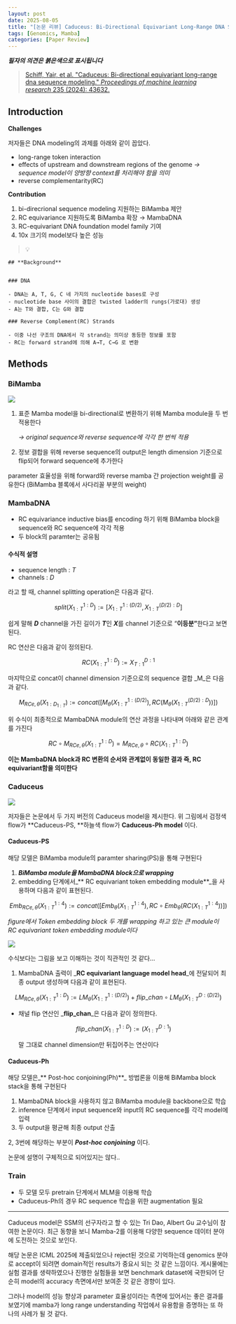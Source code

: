 ```yaml
---
layout: post
date: 2025-08-05
title: "[논문 리뷰] Caduceus: Bi-Directional Equivariant Long-Range DNA Sequence Modeling"
tags: [Genomics, Mamba]
categories: [Paper Review]
---
```


<span class="notion-red">_**필자의 의견은 붉은색으로 표시됩니다**_</span>


> [Schiff, Yair, et al. "Caduceus: Bi-directional equivariant long-range dna sequence modeling." ](https://pmc.ncbi.nlm.nih.gov/articles/PMC12189541/)[_Proceedings of machine learning research_](https://pmc.ncbi.nlm.nih.gov/articles/PMC12189541/)[ 235 (2024): 43632.](https://pmc.ncbi.nlm.nih.gov/articles/PMC12189541/)



## Introduction


**Challenges**


저자들은 DNA modeling의 과제를 아래와 같이 꼽았다.

- long-range token interaction
- effects of upstream and downstream regions of the genome 
_→ sequence model이 양방향 context를 처리해야 함을 의미_
- reverse complementarity(RC)

**Contribution**

1. bi-direcrional sequence modeling 지원하는 BiMamba 제안
1. RC equivariance 지원하도록 BiMamba 확장 → MambaDNA
1. RC-equivariant DNA foundation model family 기여
1. 10x 크기의 model보다 높은 성능

> 💡 


	## **Background**


	### DNA

	- DNA는 A, T, G, C 네 가지의 nucleotide bases로 구성
	- nucleotide base 사이의 결합은 twisted ladder의 rungs(가로대) 생성
	- A는 T와 결합, C는 G와 결합

	### Reverse Complement(RC) Strands

	- 이중 나선 구조의 DNA에서 각 strand는 의미상 동등한 정보를 포함
	- RC는 forward strand에 의해 A→T, C→G 로 변환


## Methods



### BiMamba


![](https://prod-files-secure.s3.us-west-2.amazonaws.com/542b861c-36a8-4051-84e5-8804b6728dba/2c247d59-7815-4980-99f0-8f0d21f445a7/image.png?X-Amz-Algorithm=AWS4-HMAC-SHA256&X-Amz-Content-Sha256=UNSIGNED-PAYLOAD&X-Amz-Credential=ASIAZI2LB466ZFL2OS7N%2F20250820%2Fus-west-2%2Fs3%2Faws4_request&X-Amz-Date=20250820T200100Z&X-Amz-Expires=3600&X-Amz-Security-Token=IQoJb3JpZ2luX2VjEJP%2F%2F%2F%2F%2F%2F%2F%2F%2F%2FwEaCXVzLXdlc3QtMiJHMEUCIGFtUkr8Mzakyba4OwCj%2Bppi2rGNeZrCgrdxgyiJWpYRAiEAnAFD9IulDWcCLkb4Owd%2BqetXjy4rlEYyoO4tE7fe2lUqiAQI3P%2F%2F%2F%2F%2F%2F%2F%2F%2F%2FARAAGgw2Mzc0MjMxODM4MDUiDLr3jilqcFxoFgTG2yrcA3RdsmGReVxtzjWtD6zaryjjKE3vydTG6ZBeYgzChtCQDNS4NAB5fDzVZpW6V72KGv9esdgkJVisKzEUAFySv8Gig4n%2BrGrmMfwXdbFofltzwmrNNd5Kfjv%2F8sfODqHu7YL2WdZjyC0oZdiGbfbyBEdrS7gfk3jQxippBoBdZ7SkTbDo%2BdgebntCzVtuEZ%2F5Z8yNfFTqTDAtk77P0n9JElI3j%2B0Ke4x4Uh09eGANluACWnDNN2XXI3BgiXMnX5666PSmzXc3N66uwFDv3err1NmUbL9zYEnTXnBuTbRBOEt92wWOhOVU7sxBScbXP7xsyQh5zgTuozejx92VLLOLh8IWDiWzoRpP8t5NNKawgcScgLJjDL%2BsMDFQ3RR0vwtDQkxEaLoV0nGP%2F2ifZW7cXw8%2BO0QMAlytWKl8fgYIW73uaePgyL9gcP5aG1ZbxLoflJ8p4NMc6W8a4AbxHBGYf6SKqjPLUbgHUSSBD1iRZIEcbxxcrgXs3k71xpk%2FEwzwBK0i3O4yqqCBm%2B4IbJqBAGTFuWR7cmtG9EDhjQD13JElZ8iLmU2aDFMQ453VqxGyLcpomZQ41svY5sCv3r3iqH3IiCOPU%2FaHG0DuujUMzwnDPTtDRL07B%2Bo3ogCwMNe7mMUGOqUBtBKJIRiE%2F5kUcC27c%2BP%2BidqphwbI4VJyjb8joeKg05OxVoiEkfPiANxHiuatTDzEx8W%2FMB9Q69iGeh3pzgeEaHYx8rKmoIMyKQjNGTpkvhrPQr3g2Rrp2HuOE%2Fii2oD4v4f9dm74G0iVD0Ac9vEcTMb10aizi46iDuHRsnDg45v%2B%2Fj39y8E9b%2BtYnpniqkdSKWVUqDqvhanMH3Z1kg%2BfetVdXm7a&X-Amz-Signature=4b952c418e8bddc9faf122a44d0279049b387984410ec9f6c0dfeb23bb55d231&X-Amz-SignedHeaders=host&x-amz-checksum-mode=ENABLED&x-id=GetObject)

1. 표준 Mamba model을 bi-directional로 변환하기 위해 Mamba module을 두 번 적용한다

	_→ original sequence와 reverse sequence에 각각 한 번씩 적용_

1. 정보 결합을 위해 reverse sequence의 output은 length dimension 기준으로 flip되어 forward sequence에 추가한다

parameter 효율성을 위해 forward와 reverse mamba 간 projection weight를 공유한다 (BiMamba 블록에서 사다리꼴 부분의 weight)



### MambaDNA

- RC equivariance inductive bias를 encoding 하기 위해 BiMamba block을 sequence와 RC sequence에 각각 적용
- 두 block의 paramter는 공유됨


#### 수식적 설명

- sequence length : _T_
- channels : _D_

라고 할 때,  channel splitting operation은 다음과 같다.


$$
split(X^{1:D}_{1:T}):=[X^{1:(D/2)}_{1:T},X^{(D/2):D}_{1:T}]
$$


<span class="notion-red">쉽게 말해 </span><span class="notion-red">_**D**_</span><span class="notion-red"> channel을 가진 길이가 </span><span class="notion-red">_**T**_</span><span class="notion-red">인 </span><span class="notion-red">_**X**_</span><span class="notion-red">를 channel 기준으로 “</span><span class="notion-red">**이등분”**</span><span class="notion-red">한다고 보면 된다.</span>


RC 연산은 다음과 같이 정의된다.


$$
RC(X^{1:D}_{1:T}):=X^{D:1}_{T:1}
$$


마지막으로 concat이 channel dimension 기준으로의 sequence 결합 _M_은 다음과 같다.


$$
M_{RCe,\theta}(X_{1:D_{1:T}}):=concat([M_{\theta}(X^{1:(D/2)}_{1:T}),RC(M_{\theta}(X^{(D/2):D}_{1:T}))])
$$


위 수식이 최종적으로 MambaDNA module의 연산 과정을 나타내며 아래와 같은 관계를 가진다


$$
RC\circ M_{RCe,\theta}(X^{1:D}_{1:T}) = M_{RCe,\theta} \circ RC(X^{1:D}_{1:T})
$$


**이는 MambaDNA block과 RC 변환의 순서와 관계없이 동일한 결과 즉, RC equivariant함을 의미한다**



### Caduceus


![](https://prod-files-secure.s3.us-west-2.amazonaws.com/542b861c-36a8-4051-84e5-8804b6728dba/f94a60d7-8145-473b-aef9-7c68d3ec604a/image.png?X-Amz-Algorithm=AWS4-HMAC-SHA256&X-Amz-Content-Sha256=UNSIGNED-PAYLOAD&X-Amz-Credential=ASIAZI2LB466ZFL2OS7N%2F20250820%2Fus-west-2%2Fs3%2Faws4_request&X-Amz-Date=20250820T200100Z&X-Amz-Expires=3600&X-Amz-Security-Token=IQoJb3JpZ2luX2VjEJP%2F%2F%2F%2F%2F%2F%2F%2F%2F%2FwEaCXVzLXdlc3QtMiJHMEUCIGFtUkr8Mzakyba4OwCj%2Bppi2rGNeZrCgrdxgyiJWpYRAiEAnAFD9IulDWcCLkb4Owd%2BqetXjy4rlEYyoO4tE7fe2lUqiAQI3P%2F%2F%2F%2F%2F%2F%2F%2F%2F%2FARAAGgw2Mzc0MjMxODM4MDUiDLr3jilqcFxoFgTG2yrcA3RdsmGReVxtzjWtD6zaryjjKE3vydTG6ZBeYgzChtCQDNS4NAB5fDzVZpW6V72KGv9esdgkJVisKzEUAFySv8Gig4n%2BrGrmMfwXdbFofltzwmrNNd5Kfjv%2F8sfODqHu7YL2WdZjyC0oZdiGbfbyBEdrS7gfk3jQxippBoBdZ7SkTbDo%2BdgebntCzVtuEZ%2F5Z8yNfFTqTDAtk77P0n9JElI3j%2B0Ke4x4Uh09eGANluACWnDNN2XXI3BgiXMnX5666PSmzXc3N66uwFDv3err1NmUbL9zYEnTXnBuTbRBOEt92wWOhOVU7sxBScbXP7xsyQh5zgTuozejx92VLLOLh8IWDiWzoRpP8t5NNKawgcScgLJjDL%2BsMDFQ3RR0vwtDQkxEaLoV0nGP%2F2ifZW7cXw8%2BO0QMAlytWKl8fgYIW73uaePgyL9gcP5aG1ZbxLoflJ8p4NMc6W8a4AbxHBGYf6SKqjPLUbgHUSSBD1iRZIEcbxxcrgXs3k71xpk%2FEwzwBK0i3O4yqqCBm%2B4IbJqBAGTFuWR7cmtG9EDhjQD13JElZ8iLmU2aDFMQ453VqxGyLcpomZQ41svY5sCv3r3iqH3IiCOPU%2FaHG0DuujUMzwnDPTtDRL07B%2Bo3ogCwMNe7mMUGOqUBtBKJIRiE%2F5kUcC27c%2BP%2BidqphwbI4VJyjb8joeKg05OxVoiEkfPiANxHiuatTDzEx8W%2FMB9Q69iGeh3pzgeEaHYx8rKmoIMyKQjNGTpkvhrPQr3g2Rrp2HuOE%2Fii2oD4v4f9dm74G0iVD0Ac9vEcTMb10aizi46iDuHRsnDg45v%2B%2Fj39y8E9b%2BtYnpniqkdSKWVUqDqvhanMH3Z1kg%2BfetVdXm7a&X-Amz-Signature=7360dcdbdb84a1fad1d68ee2bff0de6256240bd8dc86d90d66cb03e4fdd4be18&X-Amz-SignedHeaders=host&x-amz-checksum-mode=ENABLED&x-id=GetObject)


저자들은 논문에서 두 가지 버전의 Caduceus model을 제시한다. 위 그림에서 검정색 flow가 **Caduceus-PS, **하늘색 flow가 **Caduceus-Ph model** 이다.



#### Caduceus-PS


해당 모델은 BiMamba module의 paramter sharing(PS)을 통해 구현된다

1. _**BiMamba module을 MambaDNA block으로 wrapping**_
1. embedding 단계에서_** RC equivariant token embedding module**_을 사용하며 다음과 같이 표현된다.

$$
Emb_{RCe,\theta}(X^{1:4}_{1:T}):=concat([Emb_{\theta}(X^{1:4}_{1:T}),RC \circ Emb_{\theta}(RC(X^{1:4}_{1:T}))])
$$


_figure에서 Token embedding block 두 개를 wrapping 하고 있는 큰 module이 RC equivariant token embedding module이다_


![](https://prod-files-secure.s3.us-west-2.amazonaws.com/542b861c-36a8-4051-84e5-8804b6728dba/b175e4da-71eb-4e91-8c23-a06dabe673c9/image.png?X-Amz-Algorithm=AWS4-HMAC-SHA256&X-Amz-Content-Sha256=UNSIGNED-PAYLOAD&X-Amz-Credential=ASIAZI2LB466ZFL2OS7N%2F20250820%2Fus-west-2%2Fs3%2Faws4_request&X-Amz-Date=20250820T200100Z&X-Amz-Expires=3600&X-Amz-Security-Token=IQoJb3JpZ2luX2VjEJP%2F%2F%2F%2F%2F%2F%2F%2F%2F%2FwEaCXVzLXdlc3QtMiJHMEUCIGFtUkr8Mzakyba4OwCj%2Bppi2rGNeZrCgrdxgyiJWpYRAiEAnAFD9IulDWcCLkb4Owd%2BqetXjy4rlEYyoO4tE7fe2lUqiAQI3P%2F%2F%2F%2F%2F%2F%2F%2F%2F%2FARAAGgw2Mzc0MjMxODM4MDUiDLr3jilqcFxoFgTG2yrcA3RdsmGReVxtzjWtD6zaryjjKE3vydTG6ZBeYgzChtCQDNS4NAB5fDzVZpW6V72KGv9esdgkJVisKzEUAFySv8Gig4n%2BrGrmMfwXdbFofltzwmrNNd5Kfjv%2F8sfODqHu7YL2WdZjyC0oZdiGbfbyBEdrS7gfk3jQxippBoBdZ7SkTbDo%2BdgebntCzVtuEZ%2F5Z8yNfFTqTDAtk77P0n9JElI3j%2B0Ke4x4Uh09eGANluACWnDNN2XXI3BgiXMnX5666PSmzXc3N66uwFDv3err1NmUbL9zYEnTXnBuTbRBOEt92wWOhOVU7sxBScbXP7xsyQh5zgTuozejx92VLLOLh8IWDiWzoRpP8t5NNKawgcScgLJjDL%2BsMDFQ3RR0vwtDQkxEaLoV0nGP%2F2ifZW7cXw8%2BO0QMAlytWKl8fgYIW73uaePgyL9gcP5aG1ZbxLoflJ8p4NMc6W8a4AbxHBGYf6SKqjPLUbgHUSSBD1iRZIEcbxxcrgXs3k71xpk%2FEwzwBK0i3O4yqqCBm%2B4IbJqBAGTFuWR7cmtG9EDhjQD13JElZ8iLmU2aDFMQ453VqxGyLcpomZQ41svY5sCv3r3iqH3IiCOPU%2FaHG0DuujUMzwnDPTtDRL07B%2Bo3ogCwMNe7mMUGOqUBtBKJIRiE%2F5kUcC27c%2BP%2BidqphwbI4VJyjb8joeKg05OxVoiEkfPiANxHiuatTDzEx8W%2FMB9Q69iGeh3pzgeEaHYx8rKmoIMyKQjNGTpkvhrPQr3g2Rrp2HuOE%2Fii2oD4v4f9dm74G0iVD0Ac9vEcTMb10aizi46iDuHRsnDg45v%2B%2Fj39y8E9b%2BtYnpniqkdSKWVUqDqvhanMH3Z1kg%2BfetVdXm7a&X-Amz-Signature=0d537c1ece663122078749c0341a06b40f5fb8406da41175c5a1a5216967a32a&X-Amz-SignedHeaders=host&x-amz-checksum-mode=ENABLED&x-id=GetObject)


<span class="notion-red">수식보다는 그림을 보고 이해하는 것이 직관적인 것 같다…</span>

1. MambaDNA 출력이 _**RC equivariant language model head**_에 전달되어 최종 output 생성하며 다음과 같이 표현된다.

$$
LM_{RCe,\theta}(X^{1:D}_{1:T}):= LM_{\theta}(X^{1:(D/2)}_{1:T})+flip\_chan\circ LM_{\theta}(X^{D:(D/2)}_{1:T})
$$

- 채널 flip 연산인 _**flip\_chan**_은 다음과 같이 정의한다.

	$$
	flip\_chan(X^{1:D}_{1:T}):=(X^{D:1}_{1:T})
	$$


	말 그대로 channel dimension만 뒤집어주는 연산이다



#### Caduceus-Ph


해당 모델은_** Post-hoc conjoining(Ph)**_ 방법론을 이용해 BiMamba block stack을 통해 구현된다

1. MambaDNA block을 사용하지 않고 BiMamba module을 backbone으로 학습
1. inference 단계에서 input sequence와 input의 RC sequence를 각각 model에 입력
1. 두 output을 평균해 최종 output 산출

2, 3번에 해당하는 부분이 _**Post-hoc conjoining**_ 이다.


<span class="notion-red">논문에 설명이 구체적으로 되어있지는 않다..</span>



### Train

- 두 모델 모두 pretrain 단계에서 MLM을 이용해 학습
- Caduceus-Ph의 경우 RC sequence 학습을 위한 augmentation 필요

---


<span class="notion-red">Caduceus model은 SSM의 선구자라고 할 수 있는 Tri Dao, Albert Gu 교수님이 참여한 논문이다. 최근 동향을 보니 Mamba-2를 이용해 다양한 sequence 데이터 분야에 도전하는 것으로 보인다.</span>


<span class="notion-red">해당 논문은 ICML 2025에 제출되었으나 reject된 것으로 기억하는데 genomics 분야로 accept이 되려면 domain적인 results가 중요시 되는 것 같은 느낌이다. 게시물에는 실험 결과를 생략하였으나 진행한 실험들을 보면 benchmark dataset에 국한되어 단순히 model의 accuracy 측면에서만 보여준 것 같은 경향이 있다.</span>


<span class="notion-red">그러나 model의 성능 향상과 parameter 효율성이라는 측면에 있어서는 좋은 결과를 보였기에 mamba가 long range understanding 작업에서 유용함을 증명하는 또 하나의 사례가 될 것 같다.</span>

